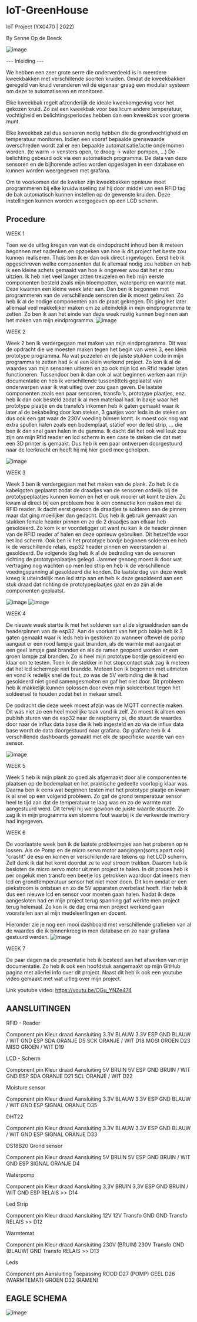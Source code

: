 # IoT-GreenHouse

IoT Project (YX0470 | 2022)

By Senne Op de Beeck


![image](https://user-images.githubusercontent.com/100275526/171277205-1b145003-5639-4eae-8c50-a66960d09802.png)


--- Inleiding ---

We hebben een zeer grote serre die onderverdeeld is in meerdere kweekbakken met verschillende soorten kruiden. Omdat de kweekbakken geregeld van kruid veranderen wil de eigenaar graag een modulair systeem om deze te automatiseren en monitoren.

Elke kweekbak regelt afzonderlijk de ideale kweekomgeving voor het gekozen kruid. Zo zal een kweekbak voor basilicum andere temperatuur, vochtigheid en belichtingsperiodes hebben dan een kweekbak voor groene munt. 

Elke kweekbak zal dus sensoren nodig hebben die de grondvochtigheid en temperatuur monitoren. Indien een vooraf bepaalde grenswaarde overschreden wordt zal er een bepaalde automatisatie/actie ondernomen worden. (te warm -> vensters open, te droog -> water pompen, ...)  De belichting gebeurd ook via een automatisch programma. 
De data van deze sensoren en de bijhorende acties worden opgeslagen in een database en kunnen 
worden weergegeven met grafana. 

Om te voorkomen dat de kweker zijn kweekbakken opnieuw moet programmeren bij elke kruidwisseling zal hij door middel van een RFID tag de bak automatisch kunnen instellen op de gewenste kruiden. Deze instellingen kunnen worden weergegeven op een LCD scherm.


Procedure
-----------------------------------------------------------------------------------------------------------------------------------------------------------------------
WEEK 1

Toen we de uitleg kregen van wat de eindopdracht inhoud ben ik meteen begonnen met nadenken en opzoeken van hoe ik dit project het beste zou kunnen realiseren. Thuis ben ik er dan ook direct ingevlogen. Eerst heb ik opgeschreven welke componenten dat ik allemaal nodig zou hebben en heb ik een kleine schets gemaakt van hoe ik ongeveer wou dat het er zou uitzien. 
Ik heb niet veel langer zitten treuzelen en heb mijn eerste componenten besteld zoals mijn bloempotten, waterpomp en warmte mat. Deze kwamen een kleine week later aan. Dan ben ik begonnen met programmeren van de verschillende sensoren die ik moest gebruiken. Zo heb ik al de nodige componenten aan de praat gekregen. Dit ging het later allemaal veel makkelijker maken om ze uiteindelijk in mijn eindprogramma te zetten. Zo ben ik aan het einde van deze week rustig kunnen beginnen aan het maken van mijn eindprogramma. ![image](https://user-images.githubusercontent.com/100275526/170356357-856b8fe1-6f5e-4b42-b18d-e174c75eb2d0.png)


WEEK 2

Week 2 ben ik verdergegaan met maken van mijn eindprogramma. Dit was de opdracht die we moesten maken tegen het begin van week 3, een klein prototype programma. Na wat puzzelen en de juiste stukken code in mijn programma te zetten had ik al een klein werkend project. Zo kon ik al de waardes van mijn sensoren uitlezen en zo ook mijn lcd en Rfid reader laten functioneren.
Tussendoor ben ik dan ook al wat beginnen werken aan mijn documentatie en heb ik verschillende tussentittels geplaatst van onderwerpen waar ik wat uitleg over zou gaan geven. De laatste componenten zoals een paar sensoren, transfo ’s, prototype plaatjes, enz. heb ik dan ook besteld zodat ik al men materiaal had.
In bakje waar het prototype plaatje en de transfo’s inkomen heb ik gaten gemaakt waar ik later al de bekabeling door kan steken, 3 gaatjes voor leds in de steken en dus ook een gat waar de 230V voeding binnen komt. Ik moest ook nog wat extra spullen halen zoals een bodemplaat, statief voor de led strip, … die ben ik dan snel gaan halen in de gamma. 
Ik dacht dat het ook wel leuk zou zijn om mijn Rfid reader en lcd scherm in een case te steken die dat met een 3D printer is gemaakt. Dus heb ik een paar ontwerpen doorgestuurd naar de leerkracht en heeft hij mij hier goed mee geholpen.

![image](https://user-images.githubusercontent.com/100275526/171844006-f3ad1be3-768d-4340-9787-576edbba359c.png)


WEEK 3

Week 3 ben ik verdergegaan met het maken van de plank. Zo heb ik de kabelgoten geplaatst zodat de draadjes van de sensoren ordelijk bij de prototypeplaatjes kunnen komen en het er ook mooier uit komt te zien. Zo kwam al direct bij een probleem hoe ik een connectie kon maken met de RFID reader. Ik dacht eerst gewoon de draadjes te solderen aan de pinnen maar dat ging moeilijker dan gedacht. Dus heb ik gebruik gemaakt van stukken female header pinnen en zo de 2 draadjes aan elkaar heb gesoldeerd. Zo kom ik er voordeligger uit want nu kan ik de header pinnen van de RFID reader af halen en deze opnieuw gebruiken. 
Dit hetzelfde voor het lcd scherm. Ook ben ik het prototype bordje beginnen solderen en heb ik de verschillende relais, esp32 header pinnen en weerstanden al gesoldeerd. 
De volgende dag heb ik al de bedrading van de sensoren richting de prototypeplaatjes gelegd. Jammer genoeg moest ik door wat vertraging nog wachten op men led strip en heb ik de verschillende voedingspanning al gesoldeerd die konden. De laatste dag van deze week kreeg ik uiteindelijk men led strip aan en heb ik deze gesoldeerd aan een stuk draad dat richting de prototypeplaatjes gaat en zo zijn al de componenten geplaatst. 

![image](https://user-images.githubusercontent.com/100275526/171844046-e7a1d191-1748-4a8d-842e-ecb6da7db3da.png)
![image](https://user-images.githubusercontent.com/100275526/171844056-13899954-08f4-4521-95e2-1985fe1e6f00.png)



WEEK 4

De nieuwe week startte ik met het solderen van al de signaaldraden aan de headerpinnen van de esp32. Aan de voorkant van het pcb bakje heb ik 3 gaten gemaakt waar ik leds heb in gestoken zo wanneer oftewel de pomp aangaat er een rood lampje gaat branden, als de warmte mat aangaat er een geel lampje gaat branden en als de ramen geopend worden er een groen lampje zal branden. Zo is heel mijn prototype bordje gesoldeerd en klaar om te testen. Toen ik de stekker in het stopcontact stak zag ik meteen dat het lcd schermpje niet brandde. Meteen ben ik begonnen met uitmeten en vond ik redelijk snel de fout, zo was de 5V verbinding die ik had gesoldeerd niet goed samengesmolten en gaf het niet door. Dit probleem heb ik makkelijk kunnen oplossen door even mijn soldeerbout tegen het soldeersel te houden zodat het in mekaar smelt.

De opdracht die deze week moest afzijn was de MQTT connectie maken. Dit was niet zo een heel moeilijke taak vond ik zelf. Zo moest ik alleen een publish sturen van de esp32 naar de raspberry pi, die stuurt de waardes door naar de influx data base die ik heb ingesteld en zo via de influx data base wordt de data doorgestuurd naar grafana. Op grafana heb ik 4 verschillende dashboards gemaakt met elk de specifieke waarde van een sensor.

![image](https://user-images.githubusercontent.com/100275526/171844083-981cd1b9-fb2c-4e03-9482-ffcc521be2d0.png)


WEEK 5

Week 5 heb ik mijn plank zo goed als afgemaakt door alle componenten te plaatsen op de bodemplaat en het praktische gedeelte voorlopig klaar was. Daarna ben ik eens wat beginnen testen met het prototype plaatje en kwam ik al snel op een volgend probleem. Zo gaf de grond temperatuur sensor heel te tijd aan dat de temperatuur te laag was en zo de warmte mat aangestuurd werd. Dit terwijl hij wel gewoon de juiste waarde stuurde. Zo zag ik in mijn programma een stomme fout waarbij ik de verkeerde memory had ingegeven. 


WEEK 6

De voorlaatste week ben ik de laatste probleempjes aan het proberen op te lossen. Als de Pomp en de micro servo motor aangingen(soms apart ook) “crasht” de esp en komen er verschillende rare tekens op het LCD scherm. Zelf denk ik dat het komt doordat ze te veel stroom trekken. Daarom heb ik besloten de micro servo motor uit men project te halen. In dit proces heb ik per ongeluk men transfo een beetje los getrokken waardoor dat ineens men lcd en grondtemperatuur sensor het niet meer doen. Dit kom omdat er een piekstroom is ontstaan en zo de 5V apparaten overbelast heeft. Hier heb ik dus een nieuwe lcd en sensor voor moeten gaan halen. Nadat ik deze aangesloten had en mijn project terug spanning gaf werkte men project terug helemaal. Zo kon ik de dag erna men project werkend gaan voorstellen aan al mijn medeleerlingen en docent.

Hieronder zie je nog een mooi dashboard met verschillende grafieken van al de waardes die ik binnenkreeg in men database en zo naar grafana gestuurd werden.
![image](https://user-images.githubusercontent.com/100275526/171844117-7222ab80-b68c-4428-b68e-81425a950e9f.png)


WEEK 7

De paar dagen na de presentatie heb ik besteed aan het afwerken van mijn documentatie. Zo heb ik ook een hoofdstuk aangemaakt op mijn GitHub pagina met allerlei info over dit project. Naast dit heb ik ook een youtube video gemaakt met wat uitleg over mijn project.

Link youtube video: https://youtu.be/OGu_YNZe474


AANSLUITINGEN
-----------------------------------------------------------------------------------------------------------------------------------------------------------------------

RFID - Reader

Component pin	Kleur draad Aansluiting
3.3V	BLAUW	          3.3V ESP
GND	  BLAUW / WIT	    GND ESP
SDA  	ORANJE	        D5
SCK	  ORANJE / WIT	  D18
MOSI	GROEN	          D23
MISO	GROEN / WIT	    D19



LCD - Scherm

Component pin	Kleur draad	Aansluiting
5V	BRUIN	5V ESP
GND	BRUIN / WIT	GND ESP
SDA	ORANJE	D21
SCL	ORANJE / WIT	D22



Moisture sensor

Component pin	Kleur draad	Aansluiting
3.3V	BLAUW	3.3V ESP
GND	BLAUW / WIT	GND ESP
SIGNAL	ORANJE	D35



DHT22

Component pin	Kleur draad	Aansluiting
3.3V	BLAUW	3.3V ESP
GND	BLAUW / WIT	GND ESP
SIGNAL	ORANJE	D33



DS18B20 Grond sensor

Component pin	Kleur draad	Aansluiting
5V	BRUIN	5V ESP
GND	BRUIN / WIT	GND ESP
SIGNAL	ORANJE	D4



Waterpomp

Component pin	Kleur draad	Aansluiting
3,3V	BRUIN	3,3V ESP
GND	BRUIN / WIT	GND ESP
RELAIS	>>	D14



Led Strip

Component pin	Kleur draad	Aansluiting
12V		12V Transfo
GND		GND Transfo
RELAIS	>>	D12



Warmtemat

Component pin	Kleur draad	Aansluiting
230V	(BRUIN)	230V Transfo
GND	(BLAUW)	GND Transfo
RELAIS	>>	D13



Leds

Component pin	Aansluiting	Toepassing
ROOD	D27	(POMP)
GEEL	D26	(WARMTEMAT)
GROEN	D32	(RAMEN)


EAGLE SCHEMA
-----------------------------------------------------------------------------------------------------------------------------------------------------------------------

![image](https://user-images.githubusercontent.com/100275526/171844861-3fc9603b-8e19-4767-9dbd-a685b8b82cb1.png)





